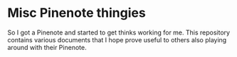 # Misc Pinenote thingies

So I got a Pinenote and started to get thinks working for me. This repository
contains various documents that I hope prove useful to others also playing
around with their Pinenote.


